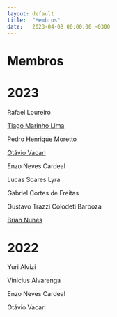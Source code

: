 ```yaml
---
layout: default
title:  "Membros"
date:   2023-04-08 00:00:00 -0300
---
```


# Membros

# 2023

Rafael Loureiro

[Tiago Marinho Lima](tiagomarinho.html)

Pedro Henrique Moretto

[Otávio Vacari](otavio)

Enzo Neves Cardeal

Lucas Soares Lyra

Gabriel Cortes de Freitas

Gustavo Trazzi Colodeti Barboza

[Brian Nunes](brianunes.html)

# 2022

Yuri Alvizi

Vinicius Alvarenga

Enzo Neves Cardeal

Otávio Vacari
